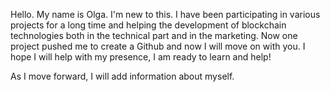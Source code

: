 Hello. My name is Olga. 
I'm new to this. 
I have been participating in various projects for a long time and helping the development of blockchain technologies both in the technical part and in the marketing.
Now one project pushed me to create a Github and now I will move on with you. 
I hope I will help with my presence, I am ready to learn and help!

As I move forward, I will add information about myself.


